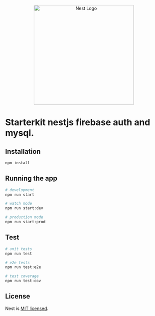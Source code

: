 <p align="center">
  <a href="http://nestjs.com/" target="blank"><img src="https://nestjs.com/img/logo_text.svg" width="320" alt="Nest Logo" /></a>
</p>

[circleci-image]: https://img.shields.io/circleci/build/github/nestjs/nest/master?token=abc123def456
[circleci-url]: https://circleci.com/gh/nestjs/nest

# Starterkit nestjs firebase auth and mysql.

## Installation

``` bash
npm install
```

## Running the app

``` bash
# development
npm run start

# watch mode
npm run start:dev

# production mode
npm run start:prod
```

## Test

``` bash
# unit tests
npm run test

# e2e tests
npm run test:e2e

# test coverage
npm run test:cov
```

## License

Nest is [MIT licensed](LICENSE).